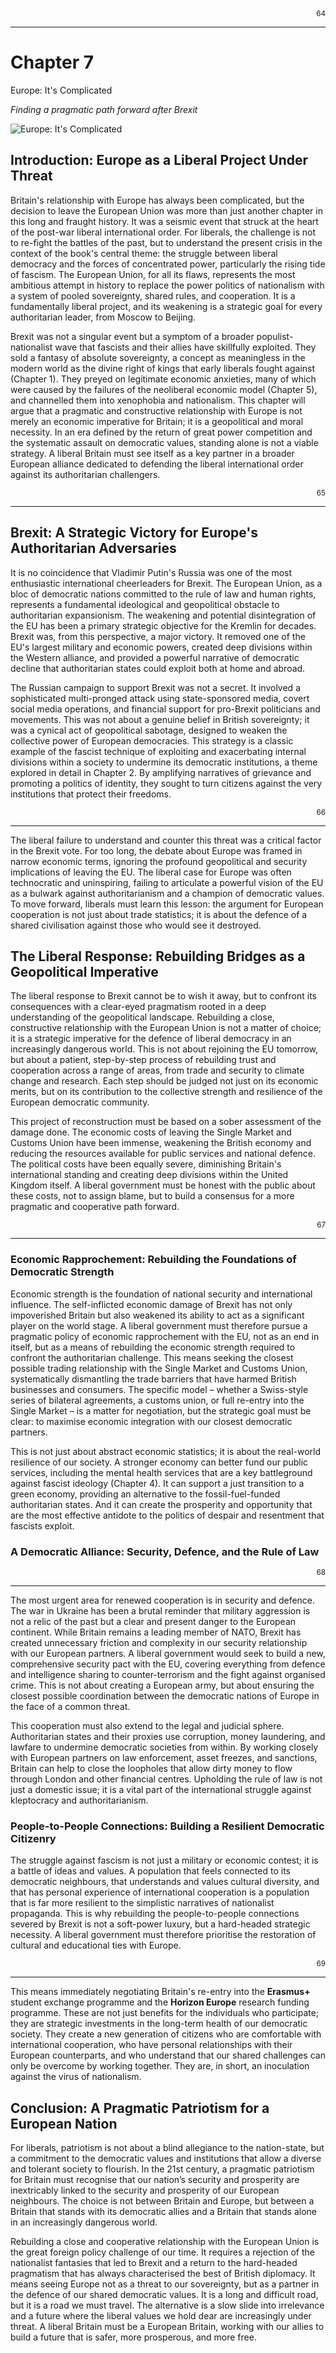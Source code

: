 <div align="right"><sub>64</sub></div>

---

# Chapter 7

Europe: It's Complicated

*Finding a pragmatic path forward after Brexit*

![Europe: It's Complicated](images/07_europe.png)

## Introduction: Europe as a Liberal Project Under Threat

Britain's relationship with Europe has always been complicated, but the decision to leave the European Union was more than just another chapter in this long and fraught history. It was a seismic event that struck at the heart of the post-war liberal international order. For liberals, the challenge is not to re-fight the battles of the past, but to understand the present crisis in the context of the book's central theme: the struggle between liberal democracy and the forces of concentrated power, particularly the rising tide of fascism. The European Union, for all its flaws, represents the most ambitious attempt in history to replace the power politics of nationalism with a system of pooled sovereignty, shared rules, and cooperation. It is a fundamentally liberal project, and its weakening is a strategic goal for every authoritarian leader, from Moscow to Beijing.

Brexit was not a singular event but a symptom of a broader populist-nationalist wave that fascists and their allies have skillfully exploited. They sold a fantasy of absolute sovereignty, a concept as meaningless in the modern world as the divine right of kings that early liberals fought against (Chapter 1). They preyed on legitimate economic anxieties, many of which were caused by the failures of the neoliberal economic model (Chapter 5), and channelled them into xenophobia and nationalism. This chapter will argue that a pragmatic and constructive relationship with Europe is not merely an economic imperative for Britain; it is a geopolitical and moral necessity. In an era defined by the return of great power competition and the systematic assault on democratic values, standing alone is not a viable strategy. A liberal Britain must see itself as a key partner in a broader European alliance dedicated to defending the liberal international order against its authoritarian challengers.



<div align="right"><sub>65</sub></div>

---

## Brexit: A Strategic Victory for Europe's Authoritarian Adversaries

It is no coincidence that Vladimir Putin's Russia was one of the most enthusiastic international cheerleaders for Brexit. The European Union, as a bloc of democratic nations committed to the rule of law and human rights, represents a fundamental ideological and geopolitical obstacle to authoritarian expansionism. The weakening and potential disintegration of the EU has been a primary strategic objective for the Kremlin for decades. Brexit was, from this perspective, a major victory. It removed one of the EU's largest military and economic powers, created deep divisions within the Western alliance, and provided a powerful narrative of democratic decline that authoritarian states could exploit both at home and abroad.

The Russian campaign to support Brexit was not a secret. It involved a sophisticated multi-pronged attack using state-sponsored media, covert social media operations, and financial support for pro-Brexit politicians and movements. This was not about a genuine belief in British sovereignty; it was a cynical act of geopolitical sabotage, designed to weaken the collective power of European democracies. This strategy is a classic example of the fascist technique of exploiting and exacerbating internal divisions within a society to undermine its democratic institutions, a theme explored in detail in Chapter 2. By amplifying narratives of grievance and promoting a politics of identity, they sought to turn citizens against the very institutions that protect their freedoms.

<div align="right"><sub>66</sub></div>

---

The liberal failure to understand and counter this threat was a critical factor in the Brexit vote. For too long, the debate about Europe was framed in narrow economic terms, ignoring the profound geopolitical and security implications of leaving the EU. The liberal case for Europe was often technocratic and uninspiring, failing to articulate a powerful vision of the EU as a bulwark against authoritarianism and a champion of democratic values. To move forward, liberals must learn this lesson: the argument for European cooperation is not just about trade statistics; it is about the defence of a shared civilisation against those who would see it destroyed.



## The Liberal Response: Rebuilding Bridges as a Geopolitical Imperative

The liberal response to Brexit cannot be to wish it away, but to confront its consequences with a clear-eyed pragmatism rooted in a deep understanding of the geopolitical landscape. Rebuilding a close, constructive relationship with the European Union is not a matter of choice; it is a strategic imperative for the defence of liberal democracy in an increasingly dangerous world. This is not about rejoining the EU tomorrow, but about a patient, step-by-step process of rebuilding trust and cooperation across a range of areas, from trade and security to climate change and research. Each step should be judged not just on its economic merits, but on its contribution to the collective strength and resilience of the European democratic community.

This project of reconstruction must be based on a sober assessment of the damage done. The economic costs of leaving the Single Market and Customs Union have been immense, weakening the British economy and reducing the resources available for public services and national defence. The political costs have been equally severe, diminishing Britain's international standing and creating deep divisions within the United Kingdom itself. A liberal government must be honest with the public about these costs, not to assign blame, but to build a consensus for a more pragmatic and cooperative path forward.



<div align="right"><sub>67</sub></div>

---

### Economic Rapprochement: Rebuilding the Foundations of Democratic Strength

Economic strength is the foundation of national security and international influence. The self-inflicted economic damage of Brexit has not only impoverished Britain but also weakened its ability to act as a significant player on the world stage. A liberal government must therefore pursue a pragmatic policy of economic rapprochement with the EU, not as an end in itself, but as a means of rebuilding the economic strength required to confront the authoritarian challenge. This means seeking the closest possible trading relationship with the Single Market and Customs Union, systematically dismantling the trade barriers that have harmed British businesses and consumers. The specific model – whether a Swiss-style series of bilateral agreements, a customs union, or full re-entry into the Single Market – is a matter for negotiation, but the strategic goal must be clear: to maximise economic integration with our closest democratic partners.

This is not just about abstract economic statistics; it is about the real-world resilience of our society. A stronger economy can better fund our public services, including the mental health services that are a key battleground against fascist ideology (Chapter 4). It can support a just transition to a green economy, providing an alternative to the fossil-fuel-funded authoritarian states. And it can create the prosperity and opportunity that are the most effective antidote to the politics of despair and resentment that fascists exploit.



### A Democratic Alliance: Security, Defence, and the Rule of Law

<div align="right"><sub>68</sub></div>

---

The most urgent area for renewed cooperation is in security and defence. The war in Ukraine has been a brutal reminder that military aggression is not a relic of the past but a clear and present danger to the European continent. While Britain remains a leading member of NATO, Brexit has created unnecessary friction and complexity in our security relationship with our European partners. A liberal government would seek to build a new, comprehensive security pact with the EU, covering everything from defence and intelligence sharing to counter-terrorism and the fight against organised crime. This is not about creating a European army, but about ensuring the closest possible coordination between the democratic nations of Europe in the face of a common threat.

This cooperation must also extend to the legal and judicial sphere. Authoritarian states and their proxies use corruption, money laundering, and lawfare to undermine democratic societies from within. By working closely with European partners on law enforcement, asset freezes, and sanctions, Britain can help to close the loopholes that allow dirty money to flow through London and other financial centres. Upholding the rule of law is not just a domestic issue; it is a vital part of the international struggle against kleptocracy and authoritarianism.



### People-to-People Connections: Building a Resilient Democratic Citizenry

The struggle against fascism is not just a military or economic contest; it is a battle of ideas and values. A population that feels connected to its democratic neighbours, that understands and values cultural diversity, and that has personal experience of international cooperation is a population that is far more resilient to the simplistic narratives of nationalist propaganda. This is why rebuilding the people-to-people connections severed by Brexit is not a soft-power luxury, but a hard-headed strategic necessity. A liberal government must therefore prioritise the restoration of cultural and educational ties with Europe.

<div align="right"><sub>69</sub></div>

---

This means immediately negotiating Britain's re-entry into the **Erasmus+** student exchange programme and the **Horizon Europe** research funding programme. These are not just benefits for the individuals who participate; they are strategic investments in the long-term health of our democratic society. They create a new generation of citizens who are comfortable with international cooperation, who have personal relationships with their European counterparts, and who understand that our shared challenges can only be overcome by working together. They are, in short, an inoculation against the virus of nationalism.



## Conclusion: A Pragmatic Patriotism for a European Nation

For liberals, patriotism is not about a blind allegiance to the nation-state, but a commitment to the democratic values and institutions that allow a diverse and tolerant society to flourish. In the 21st century, a pragmatic patriotism for Britain must recognise that our nation’s security and prosperity are inextricably linked to the security and prosperity of our European neighbours. The choice is not between Britain and Europe, but between a Britain that stands with its democratic allies and a Britain that stands alone in an increasingly dangerous world.

Rebuilding a close and cooperative relationship with the European Union is the great foreign policy challenge of our time. It requires a rejection of the nationalist fantasies that led to Brexit and a return to the hard-headed pragmatism that has always characterised the best of British diplomacy. It means seeing Europe not as a threat to our sovereignty, but as a partner in the defence of our shared democratic values. It is a long and difficult road, but it is a road we must travel. The alternative is a slow slide into irrelevance and a future where the liberal values we hold dear are increasingly under threat. A liberal Britain must be a European Britain, working with our allies to build a future that is safer, more prosperous, and more free.


